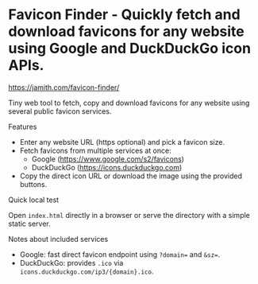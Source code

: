 # Favicon Finder - Quickly fetch and download favicons for any website using Google and DuckDuckGo icon APIs. 

https://jamith.com/favicon-finder/

Tiny web tool to fetch, copy and download favicons for any website using several public favicon services.

Features
- Enter any website URL (https optional) and pick a favicon size.
- Fetch favicons from multiple services at once:
  - Google (https://www.google.com/s2/favicons)
  - DuckDuckGo (https://icons.duckduckgo.com)
- Copy the direct icon URL or download the image using the provided buttons.

Quick local test

Open `index.html` directly in a browser or serve the directory with a simple static server.


Notes about included services
- Google: fast direct favicon endpoint using `?domain=` and `&sz=`.
- DuckDuckGo: provides `.ico` via `icons.duckduckgo.com/ip3/{domain}.ico`.
